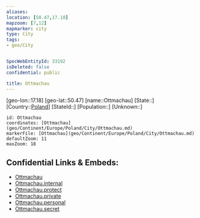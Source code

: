 ```yaml
---
aliases: 
location: [50.47,17.18]
mapzoom: [7,12] 
mapmarker: city 
type: City
tags:
- geo/City


SpocWebEntityId: 33192
isDeleted: false
confidential: public

title: Ottmachau
---
```

[geo-lon::17.18]
[geo-lat::50.47]
[name::Ottmachau]
[State::]
[Country::[Poland](geo/Continent/Europe/Poland.md)]
[StateId::]
[Population::]
[Unknown::]


```leaflet
id: Ottmachau
coordinates: [Ottmachau](geo/Continent/Europe/Poland/City/Ottmachau.md)
markerFile: [Ottmachau](geo/Continent/Europe/Poland/City/Ottmachau.md)
defaultZoom: 11 
maxZoom: 18
```


## Confidential Links & Embeds: 
- [Ottmachau](../../../../../../_public/geo/Continent/Europe/Poland/City/Ottmachau.md) 
- [Ottmachau.internal](../../../../../../_internal/geo/Continent/Europe/Poland/City/Ottmachau.internal.md) 
- [Ottmachau.protect](../../../../../../_protect/geo/Continent/Europe/Poland/City/Ottmachau.protect.md) 
- [Ottmachau.private](../../../../../../_private/geo/Continent/Europe/Poland/City/Ottmachau.private.md) 
- [Ottmachau.personal](../../../../../../_personal/geo/Continent/Europe/Poland/City/Ottmachau.personal.md) 
- [Ottmachau.secret](../../../../../../_secret/geo/Continent/Europe/Poland/City/Ottmachau.secret.md) 
